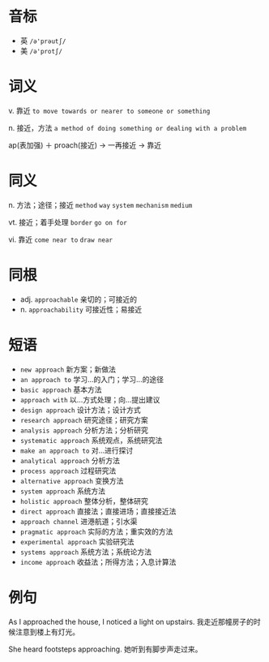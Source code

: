 # 音标

- 英 `/ə'prəutʃ/`
- 美 `/ə'protʃ/`

# 词义

v. 靠近
`to move towards or nearer to someone or something`

n. 接近，方法
`a method of doing something or dealing with a problem`



ap(表加强) ＋ proach(接近) → 一再接近 → 靠近

# 同义

n. 方法；途径；接近
`method` `way` `system` `mechanism` `medium`

vt. 接近；着手处理
`border` `go on for`

vi. 靠近
`come near to` `draw near`

# 同根

- adj. `approachable` 亲切的；可接近的
- n. `approachability` 可接近性；易接近

# 短语

- `new approach` 新方案；新做法
- `an approach to` 学习...的入门；学习...的途径
- `basic approach` 基本方法
- `approach with` 以…方式处理；向…提出建议
- `design approach` 设计方法；设计方式
- `research approach` 研究途径；研究方案
- `analysis approach` 分析方法；分析研究
- `systematic approach` 系统观点，系统研究法
- `make an approach to` 对…进行探讨
- `analytical approach` 分析方法
- `process approach` 过程研究法
- `alternative approach` 变换方法
- `system approach` 系统方法
- `holistic approach` 整体分析，整体研究
- `direct approach` 直接法；直接进场；直接接近法
- `approach channel` 进港航道；引水渠
- `pragmatic approach` 实际的方法；重实效的方法
- `experimental approach` 实验研究法
- `systems approach` 系统方法；系统论方法
- `income approach` 收益法；所得方法；入息计算法

# 例句

As I approached the house, I noticed a light on upstairs.
我走近那幢房子的时候注意到楼上有灯光。

She heard footsteps approaching.
她听到有脚步声走过来。


